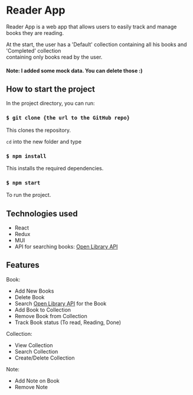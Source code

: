 # Reader App

Reader App is a web app that allows users to easily track and manage books they are reading.

At the start, the user has a 'Default' collection containing all his books and 'Completed' collection\
containing only books read by the user.

#### Note: I added some mock data. You can delete those :)

## How to start the project

In the project directory, you can run:

### `$ git clone {the url to the GitHub repo}`

This clones the repository.

`cd` into the new folder and type

### `$ npm install`

This installs the required dependencies.

### `$ npm start`

To run the project.

## Technologies used

- React
- Redux
- MUI
- API for searching books: [Open Library API](https://openlibrary.org/developers/api)

## Features

Book:

- Add New Books
- Delete Book
- Search [Open Library API](https://openlibrary.org/developers/api) for the Book
- Add Book to Collection
- Remove Book from Collection
- Track Book status (To read, Reading, Done)

Collection:

- View Collection
- Search Collection
- Create/Delete Collection

Note:

- Add Note on Book
- Remove Note
